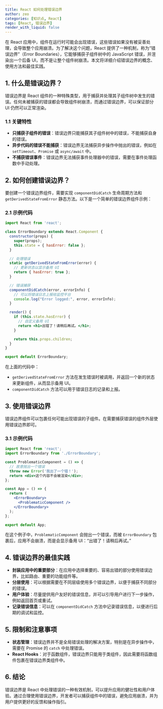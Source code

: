 ```yaml
---
title: React 如何处理错误边界
author: zeo
categories: [知识点, React]
tags: [React, 错误边界]
render_with_liquid: false
---
```


在 React 应用中，组件在运行时可能会出现错误，这些错误如果没有被妥善处理，会导致整个应用崩溃。为了解决这个问题，React 提供了一种机制，称为“错误边界”（Error Boundaries），它能够捕获子组件树中的 JavaScript 错误，并渲染出一个后备 UI，而不是让整个组件树崩溃。本文将详细介绍错误边界的概念、使用方法和最佳实践。

## 1. 什么是错误边界？

错误边界是 React 组件的一种特殊类型，用于捕获并处理其子组件树中发生的错误。任何未被捕获的错误都会导致组件树崩溃，而通过错误边界，可以保证部分 UI 仍然可以正常渲染。

### 1.1 关键特性

- **只捕获子组件的错误**：错误边界只能捕获其子组件树中的错误，不能捕获自身的错误。
- **异步代码的错误不能捕获**：错误边界无法捕获异步操作中抛出的错误，例如在 `setTimeout`、`Promise` 或 `async/await` 中。
- **不捕获错误事件**：错误边界无法捕获事件处理器中的错误，需要在事件处理函数中手动处理。

## 2. 如何创建错误边界？

要创建一个错误边界组件，需要实现 `componentDidCatch` 生命周期方法和 `getDerivedStateFromError` 静态方法。以下是一个简单的错误边界组件示例：

### 2.1 示例代码

```jsx
import React from 'react';

class ErrorBoundary extends React.Component {
  constructor(props) {
    super(props);
    this.state = { hasError: false };
  }

  // 处理错误
  static getDerivedStateFromError(error) {
    // 更新状态以显示备用 UI
    return { hasError: true };
  }

  // 错误捕获
  componentDidCatch(error, errorInfo) {
    // 可以将错误日志上报给监控平台
    console.log("Error logged:", error, errorInfo);
  }

  render() {
    if (this.state.hasError) {
      // 自定义备用 UI
      return <h1>出错了！请稍后再试。</h1>;
    }

    return this.props.children; 
  }
}

export default ErrorBoundary;
```

在上面的代码中：

- `getDerivedStateFromError` 方法在发生错误时被调用，并返回一个新的状态来更新组件，从而显示备用 UI。
- `componentDidCatch` 方法可以用于错误日志的记录和上报。

## 3. 使用错误边界

错误边界组件可以包裹任何可能出现错误的子组件。在需要捕获错误的组件外层使用错误边界即可。

### 3.1 示例代码

```jsx
import React from 'react';
import ErrorBoundary from './ErrorBoundary';

const ProblematicComponent = () => {
  // 故意抛出一个错误
  throw new Error('我出了一个错！');
  return <div>这个内容不会被渲染</div>;
};

const App = () => {
  return (
    <ErrorBoundary>
      <ProblematicComponent />
    </ErrorBoundary>
  );
};

export default App;
```

在这个例子中，`ProblematicComponent` 会抛出一个错误，而被 `ErrorBoundary` 包裹后，应用不会崩溃，而是会显示备用 UI：“出错了！请稍后再试。”

## 4. 错误边界的最佳实践

- **封装应用中的重要部分**：在应用中选择重要的、容易出错的部分使用错误边界，比如路由、重要的功能组件等。
- **分层使用**：可以根据需要在不同层级使用多个错误边界，以便于捕获不同部分的错误。
- **用户体验**：尽量提供用户友好的错误信息，并可以引导用户进行下一步操作，例如返回首页或重试。
- **记录错误信息**：可以在 `componentDidCatch` 方法中记录错误信息，以便进行后期的调试和监控。

## 5. 限制和注意事项

- **状态管理**：错误边界并不是全局错误处理的解决方案，特别是在异步操作中，需要在 Promise 的 `catch` 中处理错误。
- **React Hooks**：对于函数组件，错误边界只能用于类组件，因此需要将函数组件包裹在错误边界类组件中。

## 6. 结论

错误边界是 React 中处理错误的一种有效机制，可以提升应用的健壮性和用户体验。通过合理使用错误边界，开发者可以捕获组件中的错误，避免应用崩溃，并为用户提供更好的反馈和操作指引。